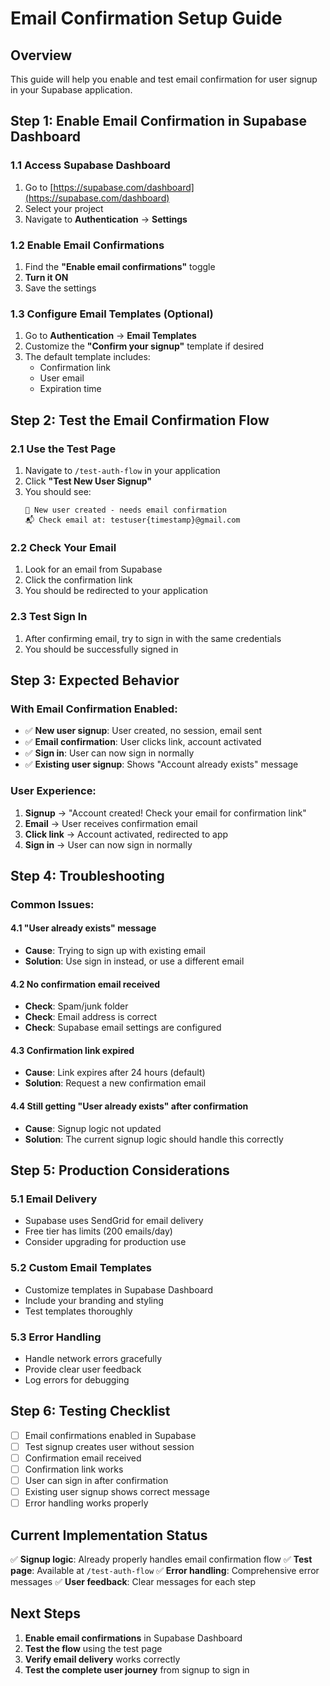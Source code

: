 # Email Confirmation Setup Guide

## Overview

This guide will help you enable and test email confirmation for user signup in your Supabase application.

## Step 1: Enable Email Confirmation in Supabase Dashboard

### 1.1 Access Supabase Dashboard

1. Go to [https://supabase.com/dashboard](https://supabase.com/dashboard)
2. Select your project
3. Navigate to **Authentication** → **Settings**

### 1.2 Enable Email Confirmations

1. Find the **"Enable email confirmations"** toggle
2. **Turn it ON**
3. Save the settings

### 1.3 Configure Email Templates (Optional)

1. Go to **Authentication** → **Email Templates**
2. Customize the **"Confirm your signup"** template if desired
3. The default template includes:
   - Confirmation link
   - User email
   - Expiration time

## Step 2: Test the Email Confirmation Flow

### 2.1 Use the Test Page

1. Navigate to `/test-auth-flow` in your application
2. Click **"Test New User Signup"**
3. You should see:
   ```
   📧 New user created - needs email confirmation
   📬 Check email at: testuser{timestamp}@gmail.com
   ```

### 2.2 Check Your Email

1. Look for an email from Supabase
2. Click the confirmation link
3. You should be redirected to your application

### 2.3 Test Sign In

1. After confirming email, try to sign in with the same credentials
2. You should be successfully signed in

## Step 3: Expected Behavior

### With Email Confirmation Enabled:

- ✅ **New user signup**: User created, no session, email sent
- ✅ **Email confirmation**: User clicks link, account activated
- ✅ **Sign in**: User can now sign in normally
- ✅ **Existing user signup**: Shows "Account already exists" message

### User Experience:

1. **Signup** → "Account created! Check your email for confirmation link"
2. **Email** → User receives confirmation email
3. **Click link** → Account activated, redirected to app
4. **Sign in** → User can now sign in normally

## Step 4: Troubleshooting

### Common Issues:

#### 4.1 "User already exists" message

- **Cause**: Trying to sign up with existing email
- **Solution**: Use sign in instead, or use a different email

#### 4.2 No confirmation email received

- **Check**: Spam/junk folder
- **Check**: Email address is correct
- **Check**: Supabase email settings are configured

#### 4.3 Confirmation link expired

- **Cause**: Link expires after 24 hours (default)
- **Solution**: Request a new confirmation email

#### 4.4 Still getting "User already exists" after confirmation

- **Cause**: Signup logic not updated
- **Solution**: The current signup logic should handle this correctly

## Step 5: Production Considerations

### 5.1 Email Delivery

- Supabase uses SendGrid for email delivery
- Free tier has limits (200 emails/day)
- Consider upgrading for production use

### 5.2 Custom Email Templates

- Customize templates in Supabase Dashboard
- Include your branding and styling
- Test templates thoroughly

### 5.3 Error Handling

- Handle network errors gracefully
- Provide clear user feedback
- Log errors for debugging

## Step 6: Testing Checklist

- [ ] Email confirmations enabled in Supabase
- [ ] Test signup creates user without session
- [ ] Confirmation email received
- [ ] Confirmation link works
- [ ] User can sign in after confirmation
- [ ] Existing user signup shows correct message
- [ ] Error handling works properly

## Current Implementation Status

✅ **Signup logic**: Already properly handles email confirmation flow
✅ **Test page**: Available at `/test-auth-flow`
✅ **Error handling**: Comprehensive error messages
✅ **User feedback**: Clear messages for each step

## Next Steps

1. **Enable email confirmations** in Supabase Dashboard
2. **Test the flow** using the test page
3. **Verify email delivery** works correctly
4. **Test the complete user journey** from signup to sign in

